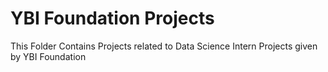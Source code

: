 # YBI Foundation Projects
This Folder Contains Projects related to Data Science Intern Projects given by YBI Foundation
